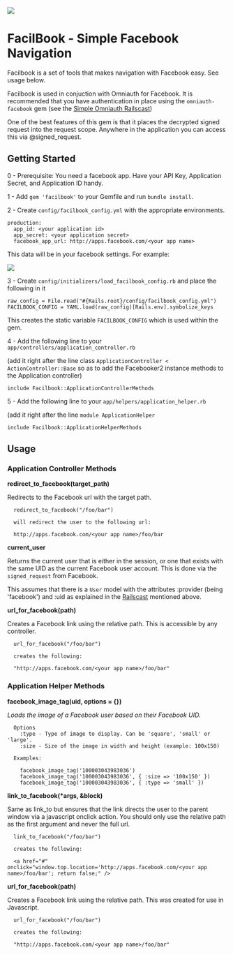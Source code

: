 ![](https://img.skitch.com/20111207-npqgk2tdkndf7enpgurgt9t48q.jpg)

FacilBook - Simple Facebook Navigation
======================================

Facilbook is a set of tools that makes navigation with Facebook easy. See usage below.

Facilbook is used in conjuction with Omniauth for Facebook.  It is recommended that you have authentication in place
using the `omniauth-facebook` gem (see the [Simple Omniauth Railscast](http://railscasts.com/episodes/241-simple-omniauth))

One of the best features of this gem is that it places the decrypted signed request into the request scope.
Anywhere in the application you can access this via @signed_request.

## Getting Started

0 - Prerequisite: You need a facebook app.  Have your API Key, Application
Secret, and Application ID handy.

1 - Add `gem 'facilbook'` to your Gemfile and run `bundle install`.

2 - Create `config/facilbook_config.yml` with the appropriate environments.

    production:
      app_id: <your application id>
      app_secret: <your application secret>
      facebook_app_url: http://apps.facebook.com/<your app name>

This data will be in your facebook settings. For example:

![](https://img.skitch.com/20111207-rwx33b5q4g7yk82gat5yrkhwtw.jpg)

3 - Create `config/initializers/load_facilbook_config.rb` and place the following in it

    raw_config = File.read("#{Rails.root}/config/facilbook_config.yml")
    FACILBOOK_CONFIG = YAML.load(raw_config)[Rails.env].symbolize_keys
    
This creates the static variable `FACILBOOK_CONFIG` which is used within the gem.

4 - Add the following line to your `app/controllers/application_controller.rb`
  
  (add it right after the line class `ApplicationController < ActionController::Base` so as to add the Facebooker2 instance methods to the Application controller)

    include Facilbook::ApplicationControllerMethods

5 - Add the following line to your `app/helpers/application_helper.rb`

  (add it right after the line `module ApplicationHelper`

    include Facilbook::ApplicationHelperMethods

## Usage

### Application Controller Methods

**redirect_to_facebook(target_path)**

Redirects to the Facebook url with the target path.

      redirect_to_facebook("/foo/bar")
      
      will redirect the user to the following url:
      
      http://apps.facebook.com/<your app name>/foo/bar


**current_user**

Returns the current user that is either in the session, or one that exists with the same 
UID as the current Facebook user account. This is done via the `signed_request` from Facebook.

This assumes that there is a `User` model with the attributes :provider (being 'facebook') and :uid
as explained in the [Railscast](http://railscasts.com/episodes/241-simple-omniauth) mentioned above.

**url_for_facebook(path)**

Creates a Facebook link using the relative path. This is accessible by any controller.

      url_for_facebook("/foo/bar")

      creates the following:

      "http://apps.facebook.com/<your app name>/foo/bar"

### Application Helper Methods

**facebook_image_tag(uid, options = {})**

*Loads the image of a Facebook user based on their Facebook UID.*
    
      Options
        :type - Type of image to display. Can be 'square', 'small' or 'large'.
        :size - Size of the image in width and height (example: 100x150)
    
      Examples:
    
        facebook_image_tag('100003043983036')
        facebook_image_tag('100003043983036', { :size => '100x150' })
        facebook_image_tag('100003043983036', { :type => 'small' })
        
**link_to_facebook(\*args, &block)**

Same as link_to but ensures that the link directs the user to the parent window via a javascript onclick action.
You should only use the relative path as the first argument and never the full url.

      link_to_facebook("/foo/bar")
      
      creates the following:
      
      <a href="#" onclick="window.top.location='http://apps.facebook.com/<your app name>/foo/bar'; return false;" />
      
**url_for_facebook(path)**

Creates a Facebook link using the relative path. This was created for use in Javascript.

      url_for_facebook("/foo/bar")

      creates the following:

      "http://apps.facebook.com/<your app name>/foo/bar"